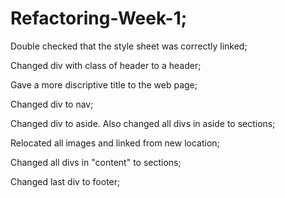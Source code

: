 # Refactoring-Week-1;

Double checked that the style sheet was correctly linked;

Changed div with class of header to a header;

Gave a more discriptive title to the web page;

Changed div to nav;

Changed div to aside. Also changed all divs in aside to sections;

Relocated all images and linked from new location;

Changed all divs in "content" to sections;

Changed last div to footer;

